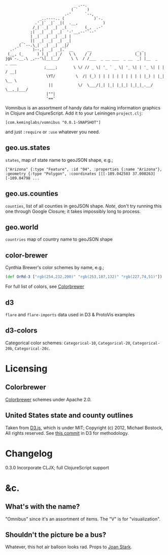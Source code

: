                                   _ .--.
                                 ( `    )
                              .-'      `--,
                   _..----.. (             )`-.
                 .'_|` _|` _|(  .__,           )
                /_|  _|  _|  _(        (_,  .-'
               ;|  _|  _|  _|  '-'__,--'`--'
               | _|  _|  _|  _| |
           _   ||  _|  _|  _|  _|
         _( `--.\_|  _|  _|  _|/
      .-'       )--,|  _|  _|.` __      __                    _ _                   
     (__, (_      ) )_|  _| /   \ \    / /                   (_) |                  
    jgs`-.__.\ _,--'\|__|__/     \ \  / /___  _ __ ___  _ __  _| |__  _   _ ___  
                     ;____;       \ \/ // _ \| '_ ` _ \| '_ \| | '_ \| | | / __|
                      \YT/         \  /| (_) | | | | | | | | | | |_) | |_| \__ \
                       ||           \/  \___/|_| |_| |_|_| |_|_|_.__/ \__,_|___/
                      |""|      
                      '=='


Vomnibus is an assortment of handy data for making information graphics in Clojure and ClojureScript.
Add it to your Leiningen `project.clj`:

    [com.keminglabs/vomnibus "0.0.1-SNAPSHOT"]

and just `:require` or `:use` whatever you need.



geo.us.states
-------------
`states`, map of state name to geoJSON shape, e.g.;

    {"Arizona" {:type "Feature", :id "04", :properties {:name "Arizona"}, :geometry {:type "Polygon", :coordinates [[[-109.042503 37.000263] [-109.04798 ...

geo.us.counties
---------------
`counties`, list of all counties in geoJSON shape.
*Note*, don't try running this one through Google Closure; it takes impossibly long to process.

geo.world
---------
`countries` map of country name to geoJSON shape


color-brewer
------------
Cynthia Brewer's color schemes by name, e.g.;

```clojure
(def OrRd-3 ["rgb(254,232,200)" "rgb(253,187,132)" "rgb(227,74,51)"])
```

For full list of colors, see [Colorbrewer](http://colorbrewer2.org/)


d3
--
`flare` and `flare-imports` data used in D3 & ProtoVis examples

d3-colors
---------
Categorical color schemes: `Categorical-10`, `Categorical-20`, `Categorical-20b`, `Categorical-20c`.


Licensing
=========

Colorbrewer
-----------
[Colorbrewer](http://colorbrewer2.org/) schemes under Apache 2.0.


United States state and county outlines
---------------------------------------
Taken from [D3.js](http://mbostock.github.com/d3), which is under MIT; Copyright (c) 2012, Michael Bostock, All rights reserved.
See [this commit](https://github.com/mbostock/d3/commit/254a8e3e78ff7cc448d3657c553218bdc90478c6) in D3 for methodology.


Changelog
=========

0.3.0 Incorporate CLJX; full ClojureScript support


&c.
===

What's with the name?
---------------------
"Omnibus" since it's an assortment of items.
The "V" is for "visualization".

Shouldn't the picture be a bus?
-------------------------------
Whatever, this hot air balloon looks rad.
Props to [Joan Stark](http://www.geocities.com/spunk1111/transp.htm).
